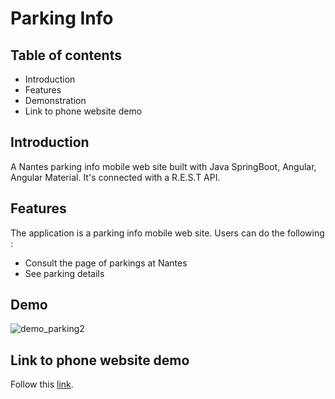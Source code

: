 <h1>Parking Info</h1>
<h2>Table of contents</h2>
    <ul>
        <li>Introduction</li>
        <li>Features</li>
        <li>Demonstration</li>
        <li>Link to phone website demo</li>
    </ul>

<h2>Introduction</h2>

A Nantes parking info mobile web site built with Java SpringBoot, Angular, Angular Material.
It's connected with a R.E.S.T API.

<h2>Features</h2>
The application is a parking info mobile web site.
Users can do the following :
<ul>
    <li>Consult the page of parkings at Nantes</li>
    <li>See parking details  </li>
</ul>

<h2>Demo</h2>
  
![demo_parking2](https://user-images.githubusercontent.com/91179295/193883721-5cfdbada-871e-45ad-877c-be070b0e67bb.gif)

<h2>Link to phone website demo</h2>

Follow this <a href="[angular-parking-production.up.railway.app](https://angular-parking-production.up.railway.app/)">link</a>. 
